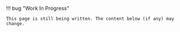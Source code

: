!!! bug "Work In Progress"

    This page is still being written. The content below (if any) may change.
